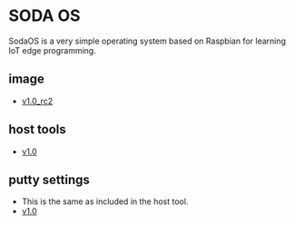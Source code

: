 # SODA OS
SodaOS is a very simple operating system based on Raspbian for learning IoT edge programming.

## image
- [v1.0_rc2](https://drive.google.com/open?id=1agBkehuSrAFQoZZNFdEvetg1w2pfpfIH)

## host tools
- [v1.0](https://drive.google.com/open?id=13kXbqbRndTmTw-WcC4x_B4XruvrgaB2e) 

## putty settings
- This is the same as included in the host tool.
- [v1.0](https://drive.google.com/open?id=1KDN3HKD8FcQ7Vx39PgyxYPIpyrg8AF5C)
